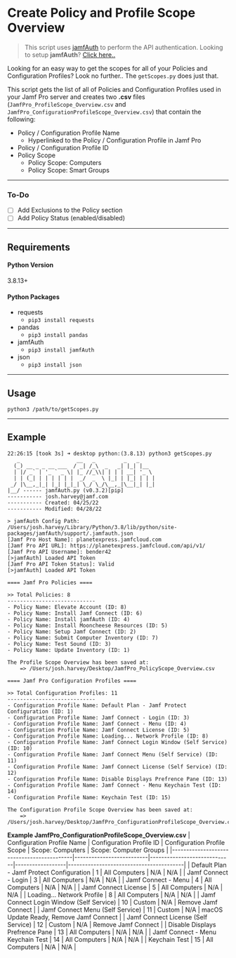 # Create Policy and Profile Scope Overview

> This script uses [jamfAuth](https://github.com/therealmacjeezy/JamfAuth) to perform the API authentication. Looking to setup **jamfAuth**? [Click here..](https://github.com/therealmacjeezy/JamfAuth#installation)

Looking for an easy way to get the scopes for all of your Policies and Configuration Profiles? Look no further.. The `getScopes.py` does just that. 

This script gets the list of all of Policies and Configuration Profiles used in your Jamf Pro server and creates two **.csv** files (`JamfPro_ProfileScope_Overview.csv` and `JamfPro_ConfigurationProfileScope_Overview.csv`) that contain the following:

  - Policy / Configuration Profile Name
     - Hyperlinked to the Policy / Configuration Profile in Jamf Pro
  - Policy / Configuration Profile ID
  - Policy Scope
    - Policy Scope: Computers
    - Policy Scope: Smart Groups

----
### To-Do
- [ ] Add Exclusions to the Policy section
- [ ] Add Policy Status (enabled/disabled) 

----
## Requirements

#### Python Version
3.8.13+

#### Python Packages
 - requests
   - `pip3 install requests`
 - pandas
   - `pip3 install pandas`
 - jamfAuth
   - `pip3 install jamfAuth`
 - json
   - `pip3 install json`

----
## Usage
```shell
python3 /path/to/getScopes.py
```
----
## Example

```shell
22:26:15 [took 3s] ➜ desktop python:(3.8.13) python3 getScopes.py
   _                  __   _         _   _
  (_) __ _ _ __ ___  / _| /_\  _   _| |_| |__
  | |/ _` | '_ ` _ \| |_ //_\\| | | | __| '_ \
  | | (_| | | | | | |  _/  _  \ |_| | |_| | | |
 _/ |\__,_|_| |_| |_|_| \_/ \_/\__,_|\__|_| |_|
|__/ ------ jamfAuth.py (v0.3.2)[pip]
----------- josh.harvey@jamf.com
----------- Created: 04/25/22
----------- Modified: 04/28/22

> jamfAuth Config Path: /Users/josh.harvey/Library/Python/3.8/lib/python/site-packages/jamfAuth/support/.jamfauth.json
[Jamf Pro Host Name]: planetexpress.jamfcloud.com
[Jamf Pro API URL]: https://planetexpress.jamfcloud.com/api/v1/
[Jamf Pro API Username]: bender42
[>jamfAuth] Loaded API Token
[Jamf Pro API Token Status]: Valid
[>jamfAuth] Loaded API Token

==== Jamf Pro Policies ====

>> Total Policies: 8
----------------------------
- Policy Name: Elevate Account (ID: 8)
- Policy Name: Install Jamf Connect (ID: 6)
- Policy Name: Install jamfAuth (ID: 4)
- Policy Name: Install Mooncheese Resources (ID: 5)
- Policy Name: Setup Jamf Connect (ID: 2)
- Policy Name: Submit Computer Inventory (ID: 7)
- Policy Name: Test Sound (ID: 3)
- Policy Name: Update Inventory (ID: 1)

The Profile Scope Overview has been saved at:
	=> /Users/josh.harvey/Desktop/JamfPro_PolicyScope_Overview.csv

==== Jamf Pro Configuration Profiles ====

>> Total Configuration Profiles: 11
----------------------------
- Configuration Profile Name: Default Plan - Jamf Protect Configuration (ID: 1)
- Configuration Profile Name: Jamf Connect - Login (ID: 3)
- Configuration Profile Name: Jamf Connect - Menu (ID: 4)
- Configuration Profile Name: Jamf Connect License (ID: 5)
- Configuration Profile Name: Loading... Network Profile (ID: 8)
- Configuration Profile Name: Jamf Connect Login Window (Self Service) (ID: 10)
- Configuration Profile Name: Jamf Connect Menu (Self Service) (ID: 11)
- Configuration Profile Name: Jamf Connect License (Self Service) (ID: 12)
- Configuration Profile Name: Disable Displays Prefrence Pane (ID: 13)
- Configuration Profile Name: Jamf Connect - Menu Keychain Test (ID: 14)
- Configuration Profile Name: Keychain Test (ID: 15)

The Configuration Profile Scope Overview has been saved at:
	=> /Users/josh.harvey/Desktop/JamfPro_ConfigurationProfileScope_Overview.csv
```

**Example JamfPro_ConfigurationProfileScope_Overview.csv**
| Configuration Profile Name                | Configuration Profile ID | Configuration Profile Scope | Scope: Computers | Scope: Computer Groups                  |
|-------------------------------------------|--------------------------|-----------------------------|------------------|-----------------------------------------|
| Default Plan - Jamf Protect Configuration | 1                        | All Computers               | N/A              | N/A                                     |
| Jamf Connect - Login                      | 3                        | All Computers               | N/A              | N/A                                     |
| Jamf Connect - Menu                       | 4                        | All Computers               | N/A              | N/A                                     |
| Jamf Connect License                      | 5                        | All Computers               | N/A              | N/A                                     |
| Loading... Network Profile                | 8                        | All Computers               | N/A              | N/A                                     |
| Jamf Connect Login Window (Self Service)  | 10                       | Custom                      | N/A              | Remove Jamf Connect                     |
| Jamf Connect Menu (Self Service)          | 11                       | Custom                      | N/A              | macOS Update Ready, Remove Jamf Connect |
| Jamf Connect License (Self Service)       | 12                       | Custom                      | N/A              | Remove Jamf Connect                     |
| Disable Displays Prefrence Pane           | 13                       | All Computers               | N/A              | N/A                                     |
| Jamf Connect - Menu Keychain Test         | 14                       | All Computers               | N/A              | N/A                                     |
| Keychain Test                             | 15                       | All Computers               | N/A              | N/A                                     |
